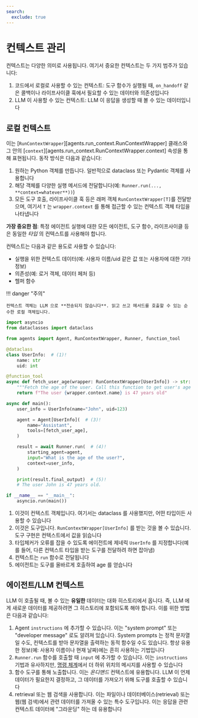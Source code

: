 ```yaml
---
search:
  exclude: true
---
```

# 컨텍스트 관리

컨텍스트는 다양한 의미로 사용됩니다. 여기서 중요한 컨텍스트는 두 가지 범주가 있습니다:

1. 코드에서 로컬로 사용할 수 있는 컨텍스트: 도구 함수가 실행될 때, `on_handoff` 같은 콜백이나 라이프사이클 훅에서 필요할 수 있는 데이터와 의존성입니다
2. LLM 이 사용할 수 있는 컨텍스트: LLM 이 응답을 생성할 때 볼 수 있는 데이터입니다

## 로컬 컨텍스트

이는 [`RunContextWrapper`][agents.run_context.RunContextWrapper] 클래스와 그 안의 [`context`][agents.run_context.RunContextWrapper.context] 속성을 통해 표현됩니다. 동작 방식은 다음과 같습니다:

1. 원하는 Python 객체를 만듭니다. 일반적으로 dataclass 또는 Pydantic 객체를 사용합니다
2. 해당 객체를 다양한 실행 메서드에 전달합니다(예: `Runner.run(..., **context=whatever**))`)
3. 모든 도구 호출, 라이프사이클 훅 등은 래퍼 객체 `RunContextWrapper[T]`를 전달받으며, 여기서 `T` 는 `wrapper.context` 를 통해 접근할 수 있는 컨텍스트 객체 타입을 나타냅니다

**가장 중요한 점**: 특정 에이전트 실행에 대한 모든 에이전트, 도구 함수, 라이프사이클 등은 동일한 _타입_ 의 컨텍스트를 사용해야 합니다.

컨텍스트는 다음과 같은 용도로 사용할 수 있습니다:

-   실행을 위한 컨텍스트 데이터(예: 사용자 이름/uid 같은 값 또는 사용자에 대한 기타 정보)
-   의존성(예: 로거 객체, 데이터 페처 등)
-   헬퍼 함수

!!! danger "주의"

    컨텍스트 객체는 LLM 으로 **전송되지 않습니다**. 읽고 쓰고 메서드를 호출할 수 있는 순수한 로컬 객체입니다.

```python
import asyncio
from dataclasses import dataclass

from agents import Agent, RunContextWrapper, Runner, function_tool

@dataclass
class UserInfo:  # (1)!
    name: str
    uid: int

@function_tool
async def fetch_user_age(wrapper: RunContextWrapper[UserInfo]) -> str:  # (2)!
    """Fetch the age of the user. Call this function to get user's age information."""
    return f"The user {wrapper.context.name} is 47 years old"

async def main():
    user_info = UserInfo(name="John", uid=123)

    agent = Agent[UserInfo](  # (3)!
        name="Assistant",
        tools=[fetch_user_age],
    )

    result = await Runner.run(  # (4)!
        starting_agent=agent,
        input="What is the age of the user?",
        context=user_info,
    )

    print(result.final_output)  # (5)!
    # The user John is 47 years old.

if __name__ == "__main__":
    asyncio.run(main())
```

1. 이것이 컨텍스트 객체입니다. 여기서는 dataclass 를 사용했지만, 어떤 타입이든 사용할 수 있습니다
2. 이것은 도구입니다. `RunContextWrapper[UserInfo]` 를 받는 것을 볼 수 있습니다. 도구 구현은 컨텍스트에서 값을 읽습니다
3. 타입체커가 오류를 잡을 수 있도록 에이전트에 제네릭 `UserInfo` 를 지정합니다(예를 들어, 다른 컨텍스트 타입을 받는 도구를 전달하려 하면 잡아냄)
4. 컨텍스트는 `run` 함수로 전달됩니다
5. 에이전트는 도구를 올바르게 호출하여 age 를 얻습니다

## 에이전트/LLM 컨텍스트

LLM 이 호출될 때, 볼 수 있는 **유일한** 데이터는 대화 히스토리에서 옵니다. 즉, LLM 에게 새로운 데이터를 제공하려면 그 히스토리에 포함되도록 해야 합니다. 이를 위한 방법은 다음과 같습니다:

1. Agent `instructions` 에 추가할 수 있습니다. 이는 "system prompt" 또는 "developer message" 로도 알려져 있습니다. System prompts 는 정적 문자열일 수도, 컨텍스트를 받아 문자열을 출력하는 동적 함수일 수도 있습니다. 항상 유용한 정보(예: 사용자 이름이나 현재 날짜)에는 흔히 사용하는 기법입니다
2. `Runner.run` 함수를 호출할 때 `input` 에 추가할 수 있습니다. 이는 `instructions` 기법과 유사하지만, [명령 체계](https://cdn.openai.com/spec/model-spec-2024-05-08.html#follow-the-chain-of-command)에서 더 하위 위치의 메시지를 사용할 수 있습니다
3. 함수 도구를 통해 노출합니다. 이는 _온디맨드_ 컨텍스트에 유용합니다. LLM 이 언제 데이터가 필요한지 결정하고, 그 데이터를 가져오기 위해 도구를 호출할 수 있습니다
4. retrieval 또는 웹 검색을 사용합니다. 이는 파일이나 데이터베이스(retrieval) 또는 웹(웹 검색)에서 관련 데이터를 가져올 수 있는 특수 도구입니다. 이는 응답을 관련 컨텍스트 데이터에 "그라운딩" 하는 데 유용합니다